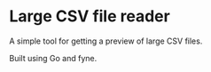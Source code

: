# Large CSV file reader

A simple tool for getting a preview of large CSV files.

Built using Go and fyne.
